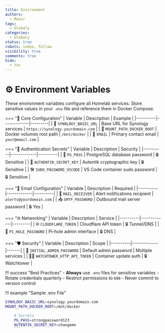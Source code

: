 ```yaml
---
title: Environment
authors:
  - Munir
tags:
  - Globaly
categories:
  - Globaly
status: true
robots: index, follow
visibility: true
comments: true
hide:
  - toc
---
```


# ⚙️ Environment Variables

These environment variables configure all Homelab services. Store sensitive values in your `.env` file and reference them in Docker Compose.

=== "🔧 Core Configuration"
| Variable | Description | Example |
|----------|-------------|---------|
| 📡 `SYNOLOGY_BASIC_URL` | Base URL for Synology services | `https://synology.yourdomain.com` |
| 📂 `MOUNT_PATH_DOCKER_ROOT` | Docker volumes root path | `/mnt/docker` |
| 📧 `EMAIL` | Primary contact email | `your@email.com` |

=== "🔐 Authentication Secrets"
| Variable | Description | Security |
|----------|-------------|----------|
| 🔑 `PG_PASS` | PostgreSQL database password | 🔒 Sensitive |
| 🔐 `AUTHENTIK_SECRET_KEY` | Autentik cryptographic key | 🔒 Sensitive |
| 🛠️ `SUDO_PASSWORD_VSCODE` | VS Code container sudo password | 🔒 Sensitive |

=== "📨 Email Configuration"
| Variable | Description | Required |
|----------|-------------|----------|
| 📩 `MAIL_RECEIVER` | Alert notifications recipient | `alerts@yourdomain.com` |
| 📤 `SMTP_PASSWORD` | Outbound mail server password | 🔒 Yes |

=== "🌐 Networking"
| Variable | Description | Service |
|----------|-------------|---------|
| 🌐 `CLOUDFLARE_TOKEN` | Cloudflare API token | 🔒 Tunnel/DNS |
| 🚫 `PI_HOLE_PASSWORD` | Pi-hole admin interface | 🔒 DNS |

=== "🛡️ Security"
| Variable | Description | Scope |
|----------|-------------|-------|
| 🔑 `INITIAL_ADMIN_PASSWORD` | Default admin password | Multiple services |
| 🕵️‍♂️ `WATCHTOWER_HTTP_API_TOKEN` | Container update auth | 🔒 Watchtower |

!!! success "Best Practices" - **Always** use `.env` files for sensitive variables - Rotate credentials quarterly - Restrict permissions to `600` - Never commit to version control

!!! example "Sample .env File"
```bash # Core
SYNOLOGY_BASIC_URL=synology.yourdomain.com
MOUNT_PATH_DOCKER_ROOT=/mnt/docker

    # Secrets
    PG_PASS=strongpassword123
    AUTENTIK_SECRET_KEY=changeme
    ```
